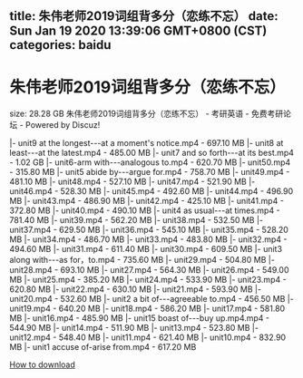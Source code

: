 
title: 朱伟老师2019词组背多分（恋练不忘）
date: Sun Jan 19 2020 13:39:06 GMT+0800 (CST)    
categories: baidu
---

# 朱伟老师2019词组背多分（恋练不忘）
size: 28.28 GB
 朱伟老师2019词组背多分（恋练不忘） - 考研英语 - 免费考研论坛 - Powered by Discuz!
 
|- unit9 at the longest---at a moment's notice.mp4 - 697.10 MB
|- unit8 at least---at the latest.mp4 - 485.00 MB
|- unit7 and so forth---at its best.mp4 - 1.02 GB
|- unit6-arm with---analogous to.mp4 - 620.70 MB
|- unit50.mp4 - 315.80 MB
|- unit5 abide by---argue for.mp4 - 758.70 MB
|- unit49.mp4 - 481.10 MB
|- unit48.mp4 - 527.10 MB
|- unit47.mp4 - 521.90 MB
|- unit46.mp4 - 528.30 MB
|- unit45.mp4 - 492.60 MB
|- unit44.mp4 - 496.90 MB
|- unit43.mp4 - 486.90 MB
|- unit42.mp4 - 425.10 MB
|- unit41.mp4 - 372.80 MB
|- unit40.mp4 - 490.10 MB
|- unit4 as usual---at times.mp4 - 781.40 MB
|- unit39.mp4 - 562.20 MB
|- unit38.mp4 - 532.50 MB
|- unit37.mp4 - 629.50 MB
|- unit36.mp4 - 545.10 MB
|- unit35.mp4 - 528.20 MB
|- unit34.mp4 - 486.70 MB
|- unit33.mp4 - 483.80 MB
|- unit32.mp4 - 494.60 MB
|- unit31.mp4 - 611.40 MB
|- unit30.mp4 - 609.50 MB
|- unit3 along with---as for，to.mp4 - 735.60 MB
|- unit29.mp4 - 504.80 MB
|- unit28.mp4 - 693.10 MB
|- unit27.mp4 - 564.30 MB
|- unit26.mp4 - 549.00 MB
|- unit25.mp4 - 385.20 MB
|- unit24.mp4 - 533.90 MB
|- unit23.mp4 - 620.80 MB
|- unit22.mp4 - 630.10 MB
|- unit21.mp4 - 593.90 MB
|- unit20.mp4 - 532.60 MB
|- unit2 a bit of---agreeable to.mp4 - 456.50 MB
|- unit19.mp4 - 640.20 MB
|- unit18.mp4 - 586.20 MB
|- unit17.mp4 - 581.80 MB
|- unit16.mp4 - 485.90 MB
|- unit15 boast of---buy up.mp4.mp4 - 544.90 MB
|- unit14.mp4 - 511.90 MB
|- unit13.mp4 - 523.80 MB
|- unit12.mp4 - 548.40 MB
|- unit11.mp4 - 621.40 MB
|- unit10.mp4 - 832.90 MB
|- unit1 accuse of-arise from.mp4 - 617.20 MB

[How to download](https://bpcam.bemobtrk.com/go/2ceec3aa-1ca2-46d6-b9ff-aaa5c184517c?jno=233)